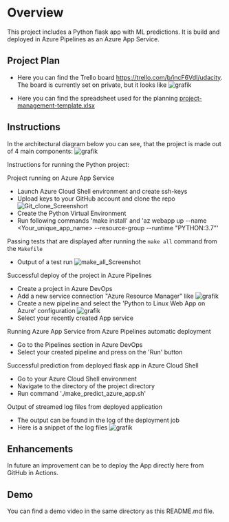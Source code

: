 # Overview

This project includes a Python flask app with ML predictions. It is build and deployed in Azure Pipelines as an Azure App Service.

## Project Plan

* Here you can find the Trello board https://trello.com/b/incF6VdI/udacity. The board is currently set on private, but it looks like ![grafik](https://user-images.githubusercontent.com/121881667/211019880-342773a7-c680-4e39-89e0-b5690218a89f.png)

* Here you can find the spreadsheet used for the planning [project-management-template.xlsx](https://github.com/technik-matrose/flask-ml-app/files/10360367/project-management-template.xlsx)

## Instructions

In the architectural diagram below you can see, that the project is made out of 4 main components:
![grafik](https://user-images.githubusercontent.com/121881667/211026170-cd09f1fb-d6ec-42ba-b6e3-2d86a81097d9.png)

Instructions for running the Python project:

Project running on Azure App Service
* Launch Azure Cloud Shell environment and create ssh-keys
* Upload keys to your GitHub account and clone the repo ![Git_clone_Screenshort](https://user-images.githubusercontent.com/121881667/211028330-0509cb90-c7a9-4aa6-98a6-9d5ada0d095a.png)
* Create the Python Virtual Environment
* Run following commands 'make install' and 'az webapp up --name <Your_unique_app_name> --resource-group <resource-group> --runtime "PYTHON:3.7"'

Passing tests that are displayed after running the `make all` command from the `Makefile`
* Output of a test run
  ![make_all_Screenshot](https://user-images.githubusercontent.com/121881667/211028525-d169b239-a46a-4f25-8cee-0915b905445b.png)

Successful deploy of the project in Azure Pipelines
* Create a project in Azure DevOps
* Add a new service connection "Azure Resource Manager" like ![grafik](https://user-images.githubusercontent.com/121881667/211029493-e9dfc1a3-5c91-4535-b917-14415049f8f9.png)
* Create a new pipeline and select the 'Python to Linux Web App on Azure' configuration ![grafik](https://user-images.githubusercontent.com/121881667/211029804-53a10cbd-40eb-4d13-998f-5bb61aa0fb79.png)
* Select your recently created App service

Running Azure App Service from Azure Pipelines automatic deployment
* Go to the Pipelines section in Azure DevOps
* Select your created pipeline and press on the 'Run' button

Successful prediction from deployed flask app in Azure Cloud Shell
* Go to your Azure Cloud Shell environment
* Navigate to the directory of the project directory
* Run command './make_predict_azure_app.sh'

Output of streamed log files from deployed application
* The output can be found in the log of the deployment job
* Here is a snippet of the log files
![grafik](https://user-images.githubusercontent.com/121881667/212567615-66da8286-ed8a-4d8c-92b3-bb749c07a805.png)


## Enhancements

In future an improvement can be to deploy the App directly here from GitHub in Actions.

## Demo 

You can find a demo video in the same directory as this README.md file.


